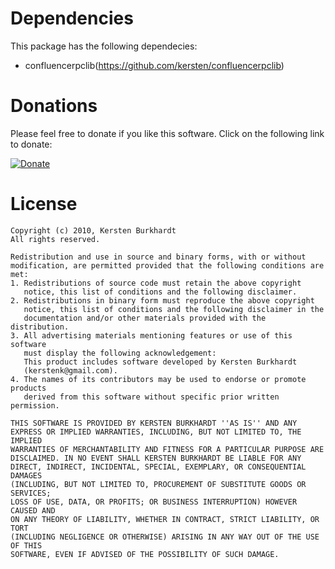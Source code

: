 Dependencies
============
This package has the following dependecies:
 - confluencerpclib(https://github.com/kersten/confluencerpclib)

Donations
=========
Please feel free to donate if you like this software. Click on the following link to donate:

[![Donate](http://pledgie.com/campaigns/14263.png)](http://pledgie.com/campaigns/14263)

License
=======
	Copyright (c) 2010, Kersten Burkhardt
	All rights reserved.

	Redistribution and use in source and binary forms, with or without
	modification, are permitted provided that the following conditions are met:
	1. Redistributions of source code must retain the above copyright
	   notice, this list of conditions and the following disclaimer.
	2. Redistributions in binary form must reproduce the above copyright
	   notice, this list of conditions and the following disclaimer in the
	   documentation and/or other materials provided with the distribution.
	3. All advertising materials mentioning features or use of this software
	   must display the following acknowledgement:
	   This product includes software developed by Kersten Burkhardt
	   (kerstenk@gmail.com).
	4. The names of its contributors may be used to endorse or promote products
	   derived from this software without specific prior written permission.

	THIS SOFTWARE IS PROVIDED BY KERSTEN BURKHARDT ''AS IS'' AND ANY
	EXPRESS OR IMPLIED WARRANTIES, INCLUDING, BUT NOT LIMITED TO, THE IMPLIED
	WARRANTIES OF MERCHANTABILITY AND FITNESS FOR A PARTICULAR PURPOSE ARE
	DISCLAIMED. IN NO EVENT SHALL KERSTEN BURKHARDT BE LIABLE FOR ANY
	DIRECT, INDIRECT, INCIDENTAL, SPECIAL, EXEMPLARY, OR CONSEQUENTIAL DAMAGES
	(INCLUDING, BUT NOT LIMITED TO, PROCUREMENT OF SUBSTITUTE GOODS OR SERVICES;
	LOSS OF USE, DATA, OR PROFITS; OR BUSINESS INTERRUPTION) HOWEVER CAUSED AND
	ON ANY THEORY OF LIABILITY, WHETHER IN CONTRACT, STRICT LIABILITY, OR TORT
	(INCLUDING NEGLIGENCE OR OTHERWISE) ARISING IN ANY WAY OUT OF THE USE OF THIS
	SOFTWARE, EVEN IF ADVISED OF THE POSSIBILITY OF SUCH DAMAGE.
